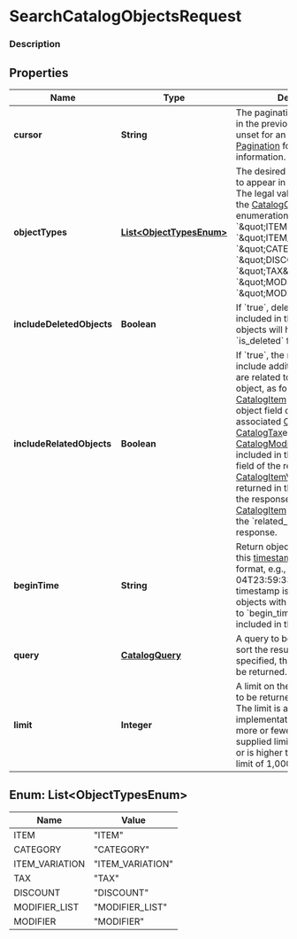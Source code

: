 
# SearchCatalogObjectsRequest

### Description



## Properties
Name | Type | Description | Notes
------------ | ------------- | ------------- | -------------
**cursor** | **String** | The pagination cursor returned in the previous response. Leave unset for an initial request. See [Pagination](/basics/api101/pagination) for more information. |  [optional]
**objectTypes** | [**List&lt;ObjectTypesEnum&gt;**](#List&lt;ObjectTypesEnum&gt;) | The desired set of object types to appear in the search results. The legal values are taken from the [CatalogObjectType](#type-catalogobjecttype) enumeration, namely &#x60;\&quot;ITEM\&quot;&#x60;, &#x60;\&quot;ITEM_VARIATION\&quot;&#x60;, &#x60;\&quot;CATEGORY\&quot;&#x60;, &#x60;\&quot;DISCOUNT\&quot;&#x60;, &#x60;\&quot;TAX\&quot;&#x60;, &#x60;\&quot;MODIFIER\&quot;&#x60;, or &#x60;\&quot;MODIFIER_LIST\&quot;&#x60;. |  [optional]
**includeDeletedObjects** | **Boolean** | If &#x60;true&#x60;, deleted objects will be included in the results. Deleted objects will have their &#x60;is_deleted&#x60; field set to &#x60;true&#x60;. |  [optional]
**includeRelatedObjects** | **Boolean** | If &#x60;true&#x60;, the response will include additional objects that are related to the requested object, as follows:  If a [CatalogItem](#type-catalogitem) is returned in the object field of the response, its associated [CatalogCategory](#type-catalogcategory), [CatalogTax](#type-catalogtax)es, and [CatalogModifierList](#type-catalogmodifierlist)s will be included in the &#x60;related_objects&#x60; field of the response.  If a [CatalogItemVariation](#type-catalogitemvariation) is returned in the object field of the response, its parent [CatalogItem](#type-catalogitem) will be included in the &#x60;related_objects&#x60; field of the response. |  [optional]
**beginTime** | **String** | Return objects modified after this [timestamp](#workingwithdates), in RFC 3339 format, e.g., \&quot;2016-09-04T23:59:33.123Z\&quot;. The timestamp is exclusive - objects with a timestamp equal to &#x60;begin_time&#x60; will not be included in the response. |  [optional]
**query** | [**CatalogQuery**](CatalogQuery.md) | A query to be used to filter or sort the results. If no query is specified, the entire catalog will be returned. |  [optional]
**limit** | **Integer** | A limit on the number of results to be returned in a single page. The limit is advisory - the implementation may return more or fewer results. If the supplied limit is negative, zero, or is higher than the maximum limit of 1,000, it will be ignored. |  [optional]


<a name="List<ObjectTypesEnum>"></a>
## Enum: List&lt;ObjectTypesEnum&gt;
Name | Value
---- | -----
ITEM | &quot;ITEM&quot;
CATEGORY | &quot;CATEGORY&quot;
ITEM_VARIATION | &quot;ITEM_VARIATION&quot;
TAX | &quot;TAX&quot;
DISCOUNT | &quot;DISCOUNT&quot;
MODIFIER_LIST | &quot;MODIFIER_LIST&quot;
MODIFIER | &quot;MODIFIER&quot;



